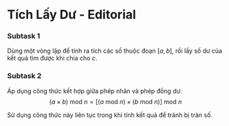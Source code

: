 # Tích Lấy Dư - Editorial

### Subtask 1

Dùng một vòng lặp để tính ra tích các số thuộc đoạn $[a, b],$ rồi lấy số dư của kết quả tìm được khi chia cho $c$.

### Subtask 2

Áp dụng công thức kết hợp giữa phép nhân và phép đồng dư:
$$(a \times b) \text{ mod } n = \big[(a \text{ mod } n) \times (b \text{ mod } n)\big] \text{ mod } n$$

Sử dụng công thức này liên tục trong khi tính kết quả để tránh bị tràn số.